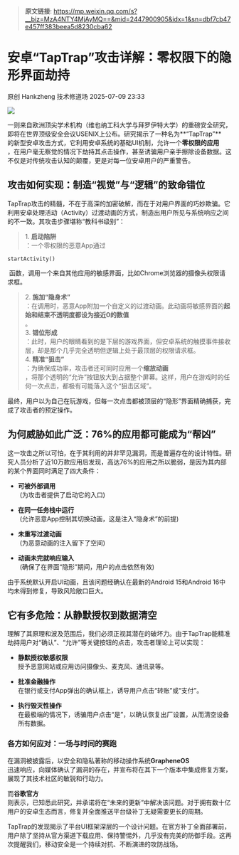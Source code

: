 > **原文链接**: https://mp.weixin.qq.com/s?__biz=MzA4NTY4MjAyMQ==&mid=2447900905&idx=1&sn=dbf7cb47e457ff383beea5d8230cba62

#  安卓“TapTrap”攻击详解：零权限下的隐形界面劫持  
原创 Hankzheng  技术修道场   2025-07-09 23:33  
  
![](https://mmbiz.qpic.cn/sz_mmbiz_png/wWBwsDOJT49WKsCKyNPWTAY3ojluqNWukGmx4HU7gXIt7FqoUibfAByAr86Pz7DNTOGDT0e2eGN03BUgZec0NWQ/640?wx_fmt=png&from=appmsg "")  
  
一则来自欧洲顶尖学术机构（维也纳工科大学与拜罗伊特大学）的重磅安全研究，即将在世界顶级安全会议USENIX上公布。研究揭示了一种名为**“TapTrap”**  
的新型安卓攻击方式，它利用安卓系统的基础UI机制，允许一个**零权限的应用**  
，在用户毫无察觉的情况下劫持其点击操作，甚至诱骗用户亲手擦除设备数据。这不仅是对传统攻击认知的颠覆，更是对每一位安卓用户的严重警告。  
## 攻击如何实现：制造“视觉”与“逻辑”的致命错位  
  
TapTrap攻击的精髓，不在于高深的加密破解，而在于对用户界面的巧妙欺骗。它利用安卓处理活动（Activity）过渡动画的方式，制造出用户所见与系统响应之间的不一致。其攻击步骤堪称“教科书级别”：  
> 1. **启动陷阱**  
：一个零权限的恶意App通过 
```
startActivity()
```

  
 函数，调用一个来自其他应用的敏感界面，比如Chrome浏览器的摄像头权限请求框。  
> 2. **施加“隐身术”**  
：在调用时，恶意App附加一个自定义的过渡动画。此动画将敏感界面的**起始和结束不透明度都设为接近0的数值**  
。  
> 3. **错位形成**  
：此时，用户的眼睛看到的是下层的游戏界面，但安卓系统的触摸事件接收层，却是那个几乎完全透明但逻辑上处于最顶层的权限请求框。  
> 4. **精准“狙击”**  
：为确保成功率，攻击者还可同时应用一个**缩放动画**  
，将那个透明的“允许”按钮放大到占据整个屏幕。这样，用户在游戏时的任何一次点击，都极有可能落入这个“狙击区域”。  
  
  
最终，用户以为自己在玩游戏，但每一次点击都被顶层的“隐形”界面精确捕获，完成了攻击者的预定操作。  
## 为何威胁如此广泛：76%的应用都可能成为“帮凶”  
  
这一攻击之所以可怕，在于其利用的并非罕见漏洞，而是普遍存在的设计特性。研究人员分析了近10万款应用后发现，高达76%的应用之所以脆弱，是因为其内部的某个界面同时满足了四大条件：  
- **可被外部调用**  
 (为攻击者提供了启动它的入口)  
  
- **在同一任务栈中运行**  
 (允许恶意App控制其切换动画，这是注入“隐身术”的前提)  
  
- **未重写过渡动画**  
 (为恶意动画的注入留下了空间)  
  
- **动画未完就响应输入**  
 (确保了在界面“隐形”期间，用户的点击依然有效)  
  
由于系统默认开启UI动画，且该问题经确认在最新的Android 15和Android 16中均未得到修复，导致风险敞口巨大。  
## 它有多危险：从静默授权到数据清空  
  
理解了其原理和波及范围后，我们必须正视其潜在的破坏力。由于TapTrap能精准劫持用户对“确认”、“允许”等关键按钮的点击，攻击者理论上可以实现：  
- **静默授权敏感权限**  
授予恶意网站或应用访问摄像头、麦克风、通讯录等。  
  
- **批准金融操作**  
在银行或支付App弹出的确认框上，诱导用户点击“转账”或“支付”。  
  
- **执行毁灭性操作**  
在最极端的情况下，诱骗用户点击“是”，以确认恢复出厂设置，从而清空设备所有数据。  
  
### 各方如何应对：一场与时间的赛跑  
  
在漏洞被披露后，以安全和隐私著称的移动操作系统**GrapheneOS**  
迅速响应，向媒体确认了漏洞的存在，并宣布将在其下一个版本中集成修复方案，展现了其技术社区的敏锐和行动力。  
  
而**谷歌官方**  
则表示，已知悉此研究，并承诺将在“未来的更新”中解决该问题。对于拥有数十亿用户的安卓生态而言，修复并全面推送平台级补丁无疑需要更长的周期。  
  
TapTrap的发现揭示了平台UI框架深层的一个设计问题。在官方补丁全面部署前，用户除了坚持从官方渠道下载应用、保持警惕外，几乎没有完美的防御手段。这再次提醒我们，移动安全是一个持续对抗、不断演进的攻防战场。  
  
